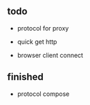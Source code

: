 ## todo

- protocol for proxy

- quick get http

- browser client connect

## finished

- protocol compose <done>